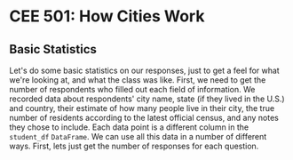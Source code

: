 # CEE 501: How Cities Work

## Basic Statistics

Let's do some basic statistics on our responses, just to get a feel for what we're looking at, and what the class was like. First, we need to get the number of respondents who filled out each field of information. We recorded data about respondents' city name, state (if they lived in the U.S.) and country, their estimate of how many people live in their city, the true number of residents according to the latest official census, and any notes they chose to include. Each data point is a different column in the `student_df` `DataFrame`. We can use all this data in a number of different ways. First, lets just get the number of responses for each question.